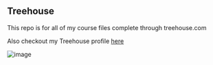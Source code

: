 ## Treehouse

This repo is for all of my course files complete through treehouse.com

Also checkout my Treehouse profile [here](https://www.merriam-webster.com/dictionary/profile)

![image](https://user-images.githubusercontent.com/46248020/57972509-d4c94d00-7969-11e9-933f-f31aa51e4305.png)
